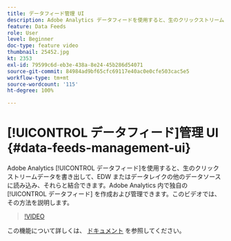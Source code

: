 ```yaml
---
title: データフィード管理 UI
description: Adobe Analytics データフィードを使用すると、生のクリックストリームデータを書き出して、EDW またはデータレイクの他のデータソースに読み込み、それらと結合できます。Adobe Analytics 内で独自のデータフィードを作成および管理できます。このビデオでは、その方法を説明します。
feature: Data Feeds
role: User
level: Beginner
doc-type: feature video
thumbnail: 25452.jpg
kt: 2353
exl-id: 79599c6d-eb3e-438a-8e24-45b286d54071
source-git-commit: 84984ad9bf65cfc69117e40ac0e0cfe503cac5e5
workflow-type: tm+mt
source-wordcount: '115'
ht-degree: 100%

---
```


# [!UICONTROL データフィード]管理 UI {#data-feeds-management-ui}

Adobe Analytics [!UICONTROL データフィード]を使用すると、生のクリックストリームデータを書き出して、EDW またはデータレイクの他のデータソースに読み込み、それらと結合できます。Adobe Analytics 内で独自の [!UICONTROL データフィード] を作成および管理できます。このビデオでは、その方法を説明します。

>[!VIDEO](https://video.tv.adobe.com/v/25452/?quality=12&learn=on)

この機能について詳しくは、 [ドキュメント](https://experienceleague.adobe.com/docs/analytics/export/analytics-data-feed/df-manage-feeds.html?lang=ja#) を参照してください。
